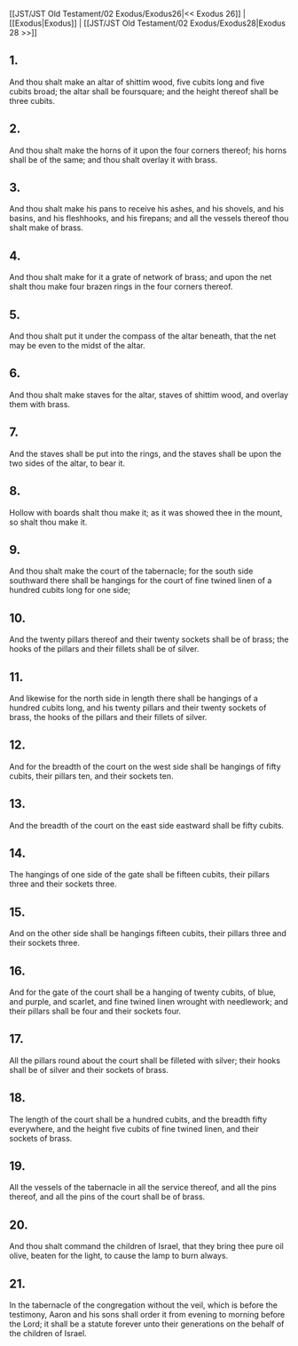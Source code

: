 [[JST/JST Old Testament/02 Exodus/Exodus26|<< Exodus 26]] | [[Exodus|Exodus]] | [[JST/JST Old Testament/02 Exodus/Exodus28|Exodus 28 >>]]
## 1.
And thou shalt make an altar of shittim wood, five cubits long and five cubits broad; the altar shall be foursquare; and the height thereof shall be three cubits.
## 2.
And thou shalt make the horns of it upon the four corners thereof; his horns shall be of the same; and thou shalt overlay it with brass.
## 3.
And thou shalt make his pans to receive his ashes, and his shovels, and his basins, and his fleshhooks, and his firepans; and all the vessels thereof thou shalt make of brass.
## 4.
And thou shalt make for it a grate of network of brass; and upon the net shalt thou make four brazen rings in the four corners thereof.
## 5.
And thou shalt put it under the compass of the altar beneath, that the net may be even to the midst of the altar.
## 6.
And thou shalt make staves for the altar, staves of shittim wood, and overlay them with brass.
## 7.
And the staves shall be put into the rings, and the staves shall be upon the two sides of the altar, to bear it.
## 8.
Hollow with boards shalt thou make it; as it was showed thee in the mount, so shalt thou make it.
## 9.
And thou shalt make the court of the tabernacle; for the south side southward there shall be hangings for the court of fine twined linen of a hundred cubits long for one side;
## 10.
And the twenty pillars thereof and their twenty sockets shall be of brass; the hooks of the pillars and their fillets shall be of silver.
## 11.
And likewise for the north side in length there shall be hangings of a hundred cubits long, and his twenty pillars and their twenty sockets of brass, the hooks of the pillars and their fillets of silver.
## 12.
And for the breadth of the court on the west side shall be hangings of fifty cubits, their pillars ten, and their sockets ten.
## 13.
And the breadth of the court on the east side eastward shall be fifty cubits.
## 14.
The hangings of one side of the gate shall be fifteen cubits, their pillars three and their sockets three.
## 15.
And on the other side shall be hangings fifteen cubits, their pillars three and their sockets three.
## 16.
And for the gate of the court shall be a hanging of twenty cubits, of blue, and purple, and scarlet, and fine twined linen wrought with needlework; and their pillars shall be four and their sockets four.
## 17.
All the pillars round about the court shall be filleted with silver; their hooks shall be of silver and their sockets of brass.
## 18.
The length of the court shall be a hundred cubits, and the breadth fifty everywhere, and the height five cubits of fine twined linen, and their sockets of brass.
## 19.
All the vessels of the tabernacle in all the service thereof, and all the pins thereof, and all the pins of the court shall be of brass.
## 20.
And thou shalt command the children of Israel, that they bring thee pure oil olive, beaten for the light, to cause the lamp to burn always.
## 21.
In the tabernacle of the congregation without the veil, which is before the testimony, Aaron and his sons shall order it from evening to morning before the Lord; it shall be a statute forever unto their generations on the behalf of the children of Israel.

